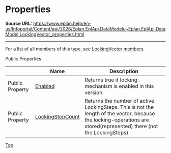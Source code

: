 # Properties

**Source URL:** https://www.eplan.help/en-us/Infoportal/Content/api/2026/Eplan.EplApi.DataModelu~Eplan.EplApi.DataModel.LockingVector_properties.html

---

For a list of all members of this type, see [LockingVector members](Eplan.EplApi.DataModelu~Eplan.EplApi.DataModel.LockingVector_members.html).

Public Properties

|  | Name | Description |
| --- | --- | --- |
| Public Property | [Enabled](Eplan.EplApi.DataModelu~Eplan.EplApi.DataModel.LockingVector~Enabled.html) | Returns true if locking mechanism is enabled in this version. |
| Public Property | [LockingStepCount](Eplan.EplApi.DataModelu~Eplan.EplApi.DataModel.LockingVector~LockingStepCount.html) | Returns the number of active LockingSteps. This is not the length of the vector, because the locking-operations are stored(represented) there (not the LockingSteps). |

[Top](#top)
